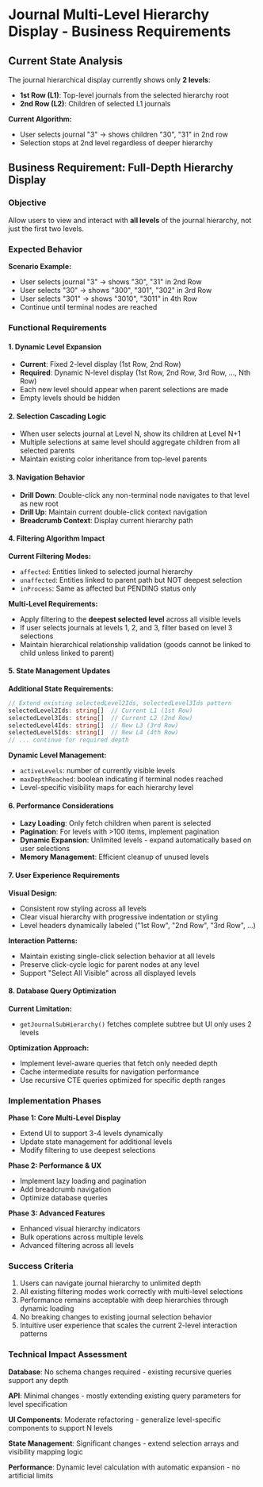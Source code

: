 # Journal Multi-Level Hierarchy Display - Business Requirements

## Current State Analysis

The journal hierarchical display currently shows only **2 levels**:
- **1st Row (L1)**: Top-level journals from the selected hierarchy root
- **2nd Row (L2)**: Children of selected L1 journals

**Current Algorithm:**
- User selects journal "3" → shows children "30", "31" in 2nd row
- Selection stops at 2nd level regardless of deeper hierarchy

## Business Requirement: Full-Depth Hierarchy Display

### Objective
Allow users to view and interact with **all levels** of the journal hierarchy, not just the first two levels.

### Expected Behavior

**Scenario Example:**
- User selects journal "3" → shows "30", "31" in 2nd Row
- User selects "30" → shows "300", "301", "302" in 3rd Row  
- User selects "301" → shows "3010", "3011" in 4th Row
- Continue until terminal nodes are reached

### Functional Requirements

#### 1. Dynamic Level Expansion
- **Current**: Fixed 2-level display (1st Row, 2nd Row)
- **Required**: Dynamic N-level display (1st Row, 2nd Row, 3rd Row, ..., Nth Row)
- Each new level should appear when parent selections are made
- Empty levels should be hidden

#### 2. Selection Cascading Logic
- When user selects journal at Level N, show its children at Level N+1
- Multiple selections at same level should aggregate children from all selected parents
- Maintain existing color inheritance from top-level parents

#### 3. Navigation Behavior
- **Drill Down**: Double-click any non-terminal node navigates to that level as new root
- **Drill Up**: Maintain current double-click context navigation
- **Breadcrumb Context**: Display current hierarchy path

#### 4. Filtering Algorithm Impact

**Current Filtering Modes:**
- `affected`: Entities linked to selected journal hierarchy
- `unaffected`: Entities linked to parent path but NOT deepest selection  
- `inProcess`: Same as affected but PENDING status only

**Multi-Level Requirements:**
- Apply filtering to the **deepest selected level** across all visible levels
- If user selects journals at levels 1, 2, and 3, filter based on level 3 selections
- Maintain hierarchical relationship validation (goods cannot be linked to child unless linked to parent)

#### 5. State Management Updates

**Additional State Requirements:**
```typescript
// Extend existing selectedLevel2Ids, selectedLevel3Ids pattern
selectedLevel2Ids: string[]  // Current L1 (1st Row)
selectedLevel3Ids: string[]  // Current L2 (2nd Row)  
selectedLevel4Ids: string[]  // New L3 (3rd Row)
selectedLevel5Ids: string[]  // New L4 (4th Row)
// ... continue for required depth
```

**Dynamic Level Management:**
- `activeLevels`: number of currently visible levels
- `maxDepthReached`: boolean indicating if terminal nodes reached
- Level-specific visibility maps for each hierarchy level

#### 6. Performance Considerations
- **Lazy Loading**: Only fetch children when parent is selected
- **Pagination**: For levels with >100 items, implement pagination
- **Dynamic Expansion**: Unlimited levels - expand automatically based on user selections
- **Memory Management**: Efficient cleanup of unused levels

#### 7. User Experience Requirements

**Visual Design:**
- Consistent row styling across all levels
- Clear visual hierarchy with progressive indentation or styling
- Level headers dynamically labeled ("1st Row", "2nd Row", "3rd Row", ...)

**Interaction Patterns:**
- Maintain existing single-click selection behavior at all levels
- Preserve click-cycle logic for parent nodes at any level
- Support "Select All Visible" across all displayed levels

#### 8. Database Query Optimization

**Current Limitation:**
- `getJournalSubHierarchy()` fetches complete subtree but UI only uses 2 levels

**Optimization Approach:**
- Implement level-aware queries that fetch only needed depth
- Cache intermediate results for navigation performance
- Use recursive CTE queries optimized for specific depth ranges

### Implementation Phases

**Phase 1: Core Multi-Level Display**
- Extend UI to support 3-4 levels dynamically
- Update state management for additional levels
- Modify filtering to use deepest selections

**Phase 2: Performance & UX**
- Implement lazy loading and pagination
- Add breadcrumb navigation
- Optimize database queries

**Phase 3: Advanced Features**
- Enhanced visual hierarchy indicators
- Bulk operations across multiple levels
- Advanced filtering across all levels

### Success Criteria
1. Users can navigate journal hierarchy to unlimited depth
2. All existing filtering modes work correctly with multi-level selections  
3. Performance remains acceptable with deep hierarchies through dynamic loading
4. No breaking changes to existing journal selection behavior
5. Intuitive user experience that scales the current 2-level interaction patterns

### Technical Impact Assessment

**Database**: No schema changes required - existing recursive queries support any depth

**API**: Minimal changes - mostly extending existing query parameters for level specification

**UI Components**: Moderate refactoring - generalize level-specific components to support N levels

**State Management**: Significant changes - extend selection arrays and visibility mapping logic

**Performance**: Dynamic level calculation with automatic expansion - no artificial limits
